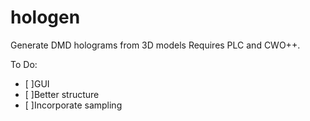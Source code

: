 # hologen
Generate DMD holograms from 3D models
Requires PLC and CWO++.

To Do:
- [ ]GUI
- [ ]Better structure
- [ ]Incorporate sampling
